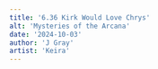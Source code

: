 ```yaml
---
title: '6.36 Kirk Would Love Chrys'
alt: 'Mysteries of the Arcana'
date: '2024-10-03'
author: 'J Gray'
artist: 'Keira'
---
```

